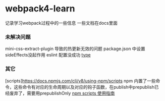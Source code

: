 # webpack4-learn
记录学习webpack过程中的一些信息
一些文档在docs里面

### 未解决问题
mini-css-extract-plugin 导致的热更新无效的问题
package.json 中设置sideEffects没起作用
eslint 配置没成功 [type](https://nodejs.org/docs/latest-v13.x/api/esm.html#esm_enabling)

### 其它
[scripts]https://docs.npmjs.com/cli/v8/using-npm/scripts
npm 内置了一些命令，这些命令有对应的生命周期以及对应的钩子函数，在publish中prepublish已经废弃了，需要用prepublishOnly
[npm scripts 使用指南](https://www.ruanyifeng.com/blog/2016/10/npm_scripts.html)